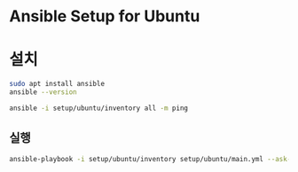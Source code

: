 # Ansible Setup for Ubuntu

# 설치

```sh
sudo apt install ansible
ansible --version
```

```sh
ansible -i setup/ubuntu/inventory all -m ping
```

## 실행

```sh
ansible-playbook -i setup/ubuntu/inventory setup/ubuntu/main.yml --ask-become-pass -v
```
